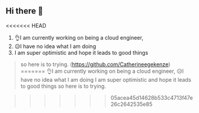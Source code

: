 ## Hi there 👋
<<<<<<< HEAD
1. 👌I am currently working on being a cloud engineer,
2. 😥I have no idea what I am doing
3. I am super optimistic and hope it leads to good things
> so here is to trying.
(https://github.com/Catherineegekenze)
=======
👌I am currently working on being a cloud engineer,
😥I have no idea what I am doing
I am super optimistic and hope it leads to good things
so here is to trying.


>>>>>>> 05acea45d14628b533c4713f47e26c2642535e85
<!--
**Catherineegekenze/catherineegekenze** is a ✨ _special_ ✨ repository because its `README.md` (this file) appears on your GitHub profile.

Here are some ideas to get you started:

- 🔭 I’m currently working on ...
- 🌱 I’m currently learning ...
- 👯 I’m looking to collaborate on ...
- 🤔 I’m looking for help with ...
- 💬 Ask me about ...
- 📫 How to reach me: ...
- 😄 Pronouns: ...
- ⚡ Fun fact: ...
-->
